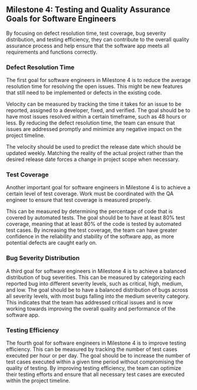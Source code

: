 ## Milestone 4: Testing and Quality Assurance Goals for Software Engineers

By focusing on defect resolution time, test coverage, bug severity distribution, and testing
efficiency, they can contribute to the overall quality assurance process and help ensure that the
software app meets all requirements and functions correctly.

### Defect Resolution Time

The first goal for software engineers in Milestone 4 is to reduce the average resolution time for
resolving the open issues.  This might be new features that still need to be implemented or defects
in the existing code. 

Velocity can be measured by tracking the time it takes for an issue to be reported, assigned to a
developer, fixed, and verified. The goal should be to have most issues resolved within a certain
timeframe, such as 48 hours or less. By reducing the defect resolution time, the team can ensure
that issues are addressed promptly and minimize any negative impact on the project timeline.

The velocity should be used to predict the release date which should be updated weekly.  Matching the
reality of the actual project rather than the desired release date forces a change in project scope
when necessary.

### Test Coverage

Another important goal for software engineers in Milestone 4 is to achieve a certain level of test
coverage. Work must be coordinated with the QA engineer to ensure that test coverage is measured
properly.

This can be measured by determining the percentage of code that is covered by automated
tests. The goal should be to have at least 80% test coverage, meaning that at least 80% of the code
is tested by automated test cases. By increasing the test coverage, the team can have greater
confidence in the reliability and stability of the software app, as more potential defects are
caught early on.

### Bug Severity Distribution

A third goal for software engineers in Milestone 4 is to achieve a balanced distribution of bug
severities. This can be measured by categorizing each reported bug into different severity levels,
such as critical, high, medium, and low. The goal should be to have a balanced distribution of bugs
across all severity levels, with most bugs falling into the medium severity category. This
indicates that the team has addressed critical issues and is now working towards improving the
overall quality and performance of the software app.

### Testing Efficiency

The fourth goal for software engineers in Milestone 4 is to improve testing efficiency. This can be
measured by tracking the number of test cases executed per hour or per day. The goal should be to
increase the number of test cases executed within a given time period without compromising the
quality of testing. By improving testing efficiency, the team can optimize their testing efforts
and ensure that all necessary test cases are executed within the project timeline.

